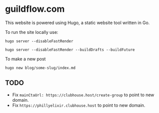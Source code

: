 # guildflow.com

This website is powered using Hugo, a static website tool written in Go.

To run the site locally use:

    hugo server --disableFastRender

    hugo server --disableFastRender --buildDrafts --buildFuture
To make a new post

    hugo new blog/some-slug/index.md

## TODO

* Fix `mainCtaUrl: https://clubhouse.host/create-group` to point to new domain.
* Fix `https://phillyelixir.clubhouse.host` to point to new domain.
